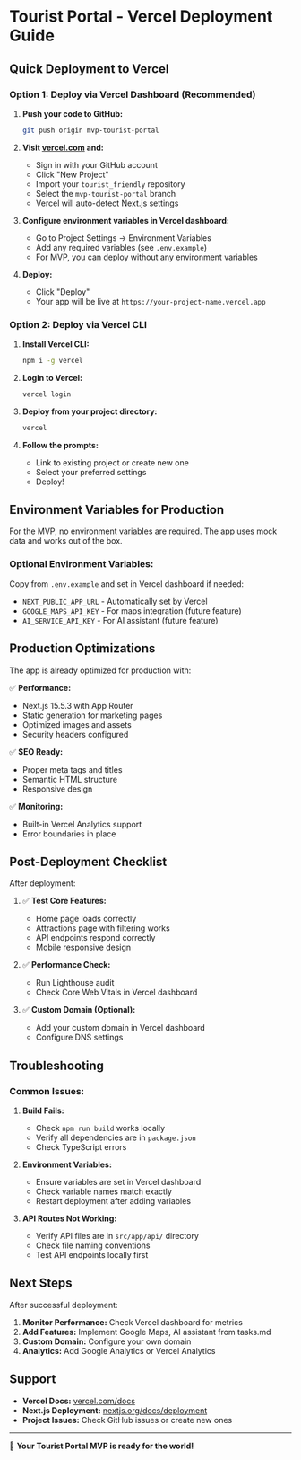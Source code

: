 # Tourist Portal - Vercel Deployment Guide

## Quick Deployment to Vercel

### Option 1: Deploy via Vercel Dashboard (Recommended)

1. **Push your code to GitHub:**
   ```bash
   git push origin mvp-tourist-portal
   ```

2. **Visit [vercel.com](https://vercel.com) and:**
   - Sign in with your GitHub account
   - Click "New Project"
   - Import your `tourist_friendly` repository
   - Select the `mvp-tourist-portal` branch
   - Vercel will auto-detect Next.js settings

3. **Configure environment variables in Vercel dashboard:**
   - Go to Project Settings → Environment Variables
   - Add any required variables (see `.env.example`)
   - For MVP, you can deploy without any environment variables

4. **Deploy:**
   - Click "Deploy"
   - Your app will be live at `https://your-project-name.vercel.app`

### Option 2: Deploy via Vercel CLI

1. **Install Vercel CLI:**
   ```bash
   npm i -g vercel
   ```

2. **Login to Vercel:**
   ```bash
   vercel login
   ```

3. **Deploy from your project directory:**
   ```bash
   vercel
   ```

4. **Follow the prompts:**
   - Link to existing project or create new one
   - Select your preferred settings
   - Deploy!

## Environment Variables for Production

For the MVP, no environment variables are required. The app uses mock data and works out of the box.

### Optional Environment Variables:

Copy from `.env.example` and set in Vercel dashboard if needed:

- `NEXT_PUBLIC_APP_URL` - Automatically set by Vercel
- `GOOGLE_MAPS_API_KEY` - For maps integration (future feature)
- `AI_SERVICE_API_KEY` - For AI assistant (future feature)

## Production Optimizations

The app is already optimized for production with:

✅ **Performance:**
- Next.js 15.5.3 with App Router
- Static generation for marketing pages
- Optimized images and assets
- Security headers configured

✅ **SEO Ready:**
- Proper meta tags and titles
- Semantic HTML structure
- Responsive design

✅ **Monitoring:**
- Built-in Vercel Analytics support
- Error boundaries in place

## Post-Deployment Checklist

After deployment:

1. ✅ **Test Core Features:**
   - Home page loads correctly
   - Attractions page with filtering works
   - API endpoints respond correctly
   - Mobile responsive design

2. ✅ **Performance Check:**
   - Run Lighthouse audit
   - Check Core Web Vitals in Vercel dashboard

3. ✅ **Custom Domain (Optional):**
   - Add your custom domain in Vercel dashboard
   - Configure DNS settings

## Troubleshooting

### Common Issues:

1. **Build Fails:**
   - Check `npm run build` works locally
   - Verify all dependencies are in `package.json`
   - Check TypeScript errors

2. **Environment Variables:**
   - Ensure variables are set in Vercel dashboard
   - Check variable names match exactly
   - Restart deployment after adding variables

3. **API Routes Not Working:**
   - Verify API files are in `src/app/api/` directory
   - Check file naming conventions
   - Test API endpoints locally first

## Next Steps

After successful deployment:

1. **Monitor Performance:** Check Vercel dashboard for metrics
2. **Add Features:** Implement Google Maps, AI assistant from tasks.md
3. **Custom Domain:** Configure your own domain
4. **Analytics:** Add Google Analytics or Vercel Analytics

## Support

- **Vercel Docs:** [vercel.com/docs](https://vercel.com/docs)
- **Next.js Deployment:** [nextjs.org/docs/deployment](https://nextjs.org/docs/deployment)
- **Project Issues:** Check GitHub issues or create new ones

---

🚀 **Your Tourist Portal MVP is ready for the world!**